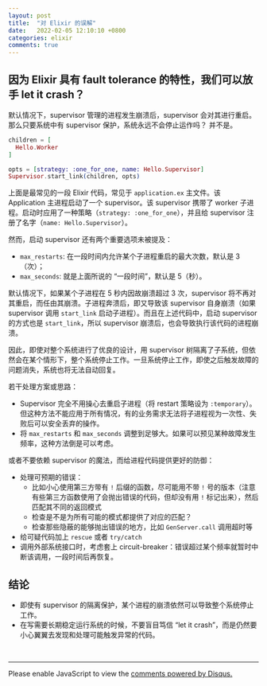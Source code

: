 ```yaml
---
layout: post
title:  "对 Elixir 的误解"
date:   2022-02-05 12:10:10 +0800
categories: elixir
comments: true
---
```


## 因为 Elixir 具有 fault tolerance 的特性，我们可以放手 let it crash？


默认情况下，supervisor 管理的进程发生崩溃后，supervisor 会对其进行重启。
那么只要系统中有 supervisor 保护，系统永远不会停止运作吗？
并不是。

```elixir
children = [
  Hello.Worker
]

opts = [strategy: :one_for_one, name: Hello.Supervisor]
Supervisor.start_link(children, opts)
```

上面是最常见的一段 Elixir 代码，常见于 `application.ex` 主文件。该 Application 主进程启动了一个 supervisor。该 supervisor 携带了 worker 子进程。启动时应用了一种策略（`strategy: :one_for_one`），并且给 supervisor 注册了名字（`name: Hello.Supervisor`）。

然而，启动 supervisor 还有两个重要选项未被提及：
* `max_restarts`: 在一段时间内允许某个子进程重启的最大次数，默认是 3（次）；
* `max_seconds`: 就是上面所说的 “一段时间”，默认是 5（秒）。

默认情况下，如果某个子进程在 5 秒内因故崩溃超过 3 次，supervisor 将不再对其重启，而任由其崩溃。子进程奔溃后，即又导致该 supervisor 自身崩溃（如果 supervisor 调用 `start_link` 启动子进程）。而且在上述代码中，启动 supervisor 的方式也是 `start_link`，所以 supervisor 崩溃后，也会导致执行该代码的进程崩溃。

因此，即使对整个系统进行了优良的设计，用 supervisor 树隔离了子系统，但依然会在某个情形下，整个系统停止工作。一旦系统停止工作，即使之后触发故障的问题消失，系统也将无法自动回复。

若干处理方案或思路：
* Supervisor 完全不用操心去重启子进程（将 restart 策略设为 `:temporary`）。但这种方法不能应用于所有情况，有的业务需求无法将子进程视为一次性、失败后可以安全丢弃的操作。
* 将 `max_restarts` 和 `max_seconds` 调整到足够大。如果可以预见某种故障发生频率，这种方法倒是可以考虑。

或者不要依赖 supervisor 的魔法，而给进程代码提供更好的防御：
* 处理可预期的错误：
  - 比如小心使用第三方带有 `!` 后缀的函数，尽可能用不带 `!` 号的版本（注意有些第三方函数使用了会抛出错误的代码，但却没有用 `!` 标记出来），然后匹配其不同的返回模式
  - 检查是不是为所有可能的模式都提供了对应的匹配？
  - 检查那些隐蔽的能够抛出错误的地方，比如 `GenServer.call` 调用超时等
* 给可疑代码加上 `rescue` 或者 `try/catch`
* 调用外部系统接口时，考虑套上 circuit-breaker：错误超过某个频率就暂时中断该调用，一段时间后再恢复。

## 结论

* 即使有 supervisor 的隔离保护，某个进程的崩溃依然可以导致整个系统停止工作。
* 在写需要长期稳定运行系统的时候，不要盲目笃信 “let it crash”，而是仍然要小心翼翼去发现和处理可能触发异常的代码。



<br>
<hr>

<div id="disqus_thread"></div>
<script>
(function() { // DON'T EDIT BELOW THIS LINE
var d = document, s = d.createElement('script');
s.src = 'https://straightdave-github-io.disqus.com/embed.js';
s.setAttribute('data-timestamp', +new Date());
(d.head || d.body).appendChild(s);
})();
</script>
<noscript>Please enable JavaScript to view the <a href="https://disqus.com/?ref_noscript">comments powered by Disqus.</a></noscript>
